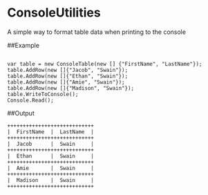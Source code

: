 ConsoleUtilities
================

A simple way to format table data when printing to the console



##Example

```

var table = new ConsoleTable(new [] {"FirstName", "LastName"});
table.AddRow(new []{"Jacob", "Swain"});
table.AddRow(new []{"Ethan", "Swain"});
table.AddRow(new []{"Amie", "Swain"});
table.AddRow(new []{"Madison", "Swain"});  
table.WriteToConsole(); 
Console.Read(); 

```


##Output

```
++++++++++++++++++++++++++++
|  FirstName  |  LastName  |
++++++++++++++++++++++++++++
|  Jacob      |  Swain     |
++++++++++++++++++++++++++++
|  Ethan      |  Swain     |
++++++++++++++++++++++++++++
|  Amie       |  Swain     |
++++++++++++++++++++++++++++
|  Madison    |  Swain     |
++++++++++++++++++++++++++++

```